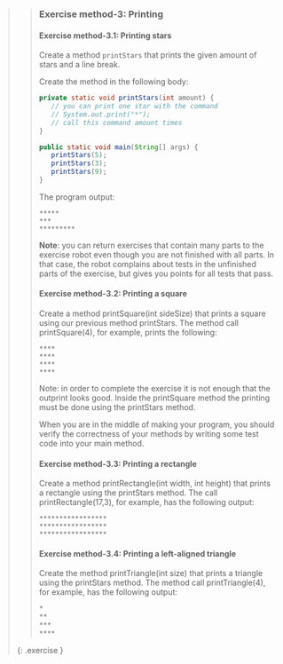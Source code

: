 >>### Exercise method-3: Printing
>>
>>#### Exercise method-3.1: Printing stars
>>
>> Create a method `printStars` that prints the given amount of stars and a line break.
>>
>> Create the method in the following body:
>>
>>```java
>>private static void printStars(int amount) {
>>    // you can print one star with the command
>>    // System.out.print("*");
>>    // call this command amount times
>>}
>>
>>public static void main(String[] args) {
>>    printStars(5);
>>    printStars(3);
>>    printStars(9);
>>}
>>```
>>
>>The program output:
>>
>>```output
>>*****
>>***
>>*********
>>```
>>
>>**Note**: you can return exercises that contain many parts to the exercise robot even though you are not finished with all parts. In that case, the robot complains about tests in the unfinished parts of the exercise, but gives you points for all tests that pass.
>>
>>#### Exercise method-3.2: Printing a square
>>
>>Create a method printSquare(int sideSize) that prints a square using our previous method printStars. The method call printSquare(4), for example, prints the following:
>>
>>```output
>>****
>>****
>>****
>>****
>>```
>>
>>Note: in order to complete the exercise it is not enough that the outprint looks good. Inside the printSquare method the printing must be done using the printStars method.
>>
>>When you are in the middle of making your program, you should verify the correctness of your methods by writing some test code into your main method.
>>
>> #### Exercise method-3.3: Printing a rectangle
>>Create a method printRectangle(int width, int height) that prints a rectangle using the printStars method. The call printRectangle(17,3), for example, has the following output:
>>
>>```output
>>*****************
>>*****************
>>*****************
>>```
>>
>> #### Exercise method-3.4: Printing a left-aligned triangle
>>
>>Create the method printTriangle(int size) that prints a triangle using the printStars method. The method call printTriangle(4), for example, has the following output:
>>
>>```java
>>*
>>**
>>***
>>****
>>```
>>
>{: .exercise }